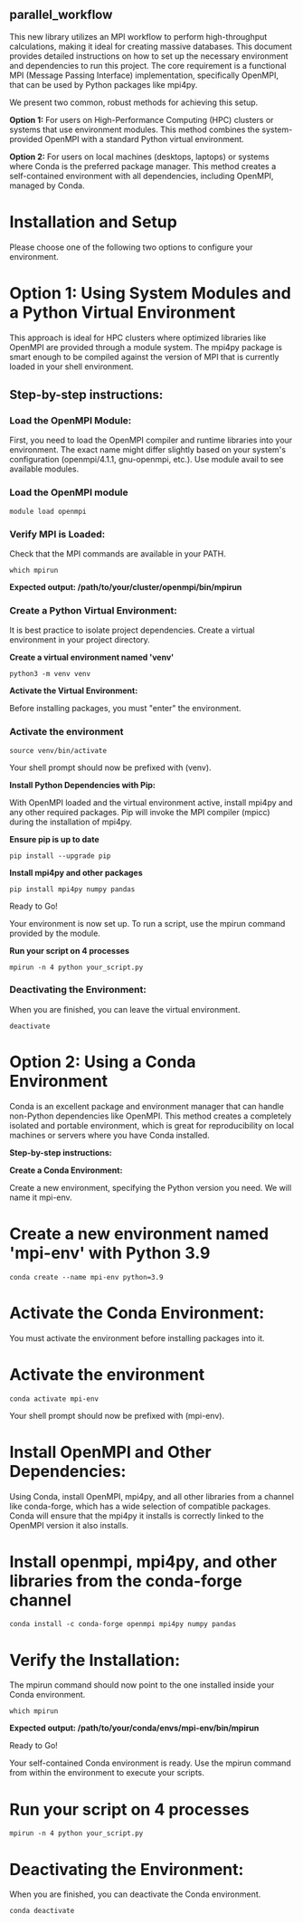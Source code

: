 ## parallel_workflow
This new library utilizes an MPI workflow to perform high-throughput calculations, making it ideal for creating massive databases.
This document provides detailed instructions on how to set up the necessary environment and dependencies to run this project. The core requirement is a functional MPI (Message Passing Interface) implementation, specifically OpenMPI, that can be used by Python packages like mpi4py.

We present two common, robust methods for achieving this setup.

**Option 1:** For users on High-Performance Computing (HPC) clusters or systems that use environment modules. This method combines the system-provided OpenMPI with a standard Python virtual environment.

**Option 2:** For users on local machines (desktops, laptops) or systems where Conda is the preferred package manager. This method creates a self-contained environment with all dependencies, including OpenMPI, managed by Conda.

# Installation and Setup

Please choose one of the following two options to configure your environment.

# Option 1: Using System Modules and a Python Virtual Environment

This approach is ideal for HPC clusters where optimized libraries like OpenMPI are provided through a module system. The mpi4py package is smart enough to be compiled against the version of MPI that is currently loaded in your shell environment.

## Step-by-step instructions:

### Load the OpenMPI Module:
    
First, you need to load the OpenMPI compiler and runtime libraries into your environment. The exact name might differ slightly       based on your system's configuration (openmpi/4.1.1, gnu-openmpi, etc.). Use module avail to see available modules.

### Load the OpenMPI module

```
module load openmpi
```

### Verify MPI is Loaded:
    
Check that the MPI commands are available in your PATH.

```
which mpirun
```
    
**Expected output: /path/to/your/cluster/openmpi/bin/mpirun**

### Create a Python Virtual Environment:
    
It is best practice to isolate project dependencies. Create a virtual environment in your project directory.

**Create a virtual environment named 'venv'**

```
python3 -m venv venv
```

**Activate the Virtual Environment:**
    
Before installing packages, you must "enter" the environment.

### Activate the environment

```
source venv/bin/activate
```

Your shell prompt should now be prefixed with (venv).

**Install Python Dependencies with Pip:**
    
With OpenMPI loaded and the virtual environment active, install mpi4py and any other required packages. Pip will invoke the MPI      compiler (mpicc) during the installation of mpi4py.

**Ensure pip is up to date**

```
pip install --upgrade pip
```

**Install mpi4py and other packages**

```
pip install mpi4py numpy pandas
```

Ready to Go!

Your environment is now set up. To run a script, use the mpirun command provided by the module.

**Run your script on 4 processes**

```
mpirun -n 4 python your_script.py
```

### Deactivating the Environment:

When you are finished, you can leave the virtual environment.

```
deactivate
```

# Option 2: Using a Conda Environment

Conda is an excellent package and environment manager that can handle non-Python dependencies like OpenMPI. This method creates a completely isolated and portable environment, which is great for reproducibility on local machines or servers where you have Conda installed.

**Step-by-step instructions:**

**Create a Conda Environment:**

Create a new environment, specifying the Python version you need. We will name it mpi-env.

# Create a new environment named 'mpi-env' with Python 3.9

```
conda create --name mpi-env python=3.9
```
# Activate the Conda Environment:

You must activate the environment before installing packages into it.

# Activate the environment

```
conda activate mpi-env
```

Your shell prompt should now be prefixed with (mpi-env).

# Install OpenMPI and Other Dependencies:
    
Using Conda, install OpenMPI, mpi4py, and all other libraries from a channel like conda-forge, which has a wide selection of        compatible packages. Conda will ensure that the mpi4py it installs is correctly linked to the OpenMPI version it also installs.

# Install openmpi, mpi4py, and other libraries from the conda-forge channel

```    
conda install -c conda-forge openmpi mpi4py numpy pandas
```

# Verify the Installation:
    
The mpirun command should now point to the one installed inside your Conda environment.

```
which mpirun
```

**Expected output: /path/to/your/conda/envs/mpi-env/bin/mpirun**

Ready to Go!

Your self-contained Conda environment is ready. Use the mpirun command from within the environment to execute your scripts.

# Run your script on 4 processes

```
mpirun -n 4 python your_script.py
```

# Deactivating the Environment:

When you are finished, you can deactivate the Conda environment.

```
conda deactivate
```
